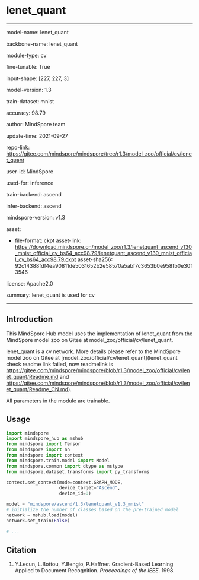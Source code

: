 # lenet_quant

---

model-name: lenet_quant

backbone-name: lenet_quant

module-type: cv

fine-tunable: True

input-shape: [227, 227, 3]

model-version: 1.3

train-dataset: mnist

accuracy: 98.79

author: MindSpore team

update-time: 2021-09-27

repo-link: <https://gitee.com/mindspore/mindspore/tree/r1.3/model_zoo/official/cv/lenet_quant>

user-id: MindSpore

used-for: inference

train-backend: ascend

infer-backend: ascend

mindspore-version: v1.3

asset:

-
    file-format: ckpt
    asset-link: <https://download.mindspore.cn/model_zoo/r1.3/lenetquant_ascend_v130_mnist_official_cv_bs64_acc98.79/lenetquant_ascend_v130_mnist_official_cv_bs64_acc98.79.ckpt>
    asset-sha256: 92c14388fdf4ea90811de5031652b2e58570a5abf7c3653b0e958fb0e30f3546

license: Apache2.0

summary: lenet_quant is used for cv

---

## Introduction

This MindSpore Hub model uses the implementation of lenet_quant from the MindSpore model zoo on Gitee at model_zoo/official/cv/lenet_quant.

lenet_quant is a cv network. More details please refer to the MindSpore model zoo on Gitee at [model_zoo/official/cv/lenet_quant](lenet_quant check readme link failed, now readmelink is https://gitee.com/mindspore/mindspore/blob/r1.3/model_zoo/official/cv/lenet_quant/Readme.md and https://gitee.com/mindspore/mindspore/blob/r1.3/model_zoo/official/cv/lenet_quant/Readme_CN.md).

All parameters in the module are trainable.

## Usage

```python
import mindspore
import mindspore_hub as mshub
from mindspore import Tensor
from mindspore import nn
from mindspore import context
from mindspore.train.model import Model
from mindspore.common import dtype as mstype
from mindspore.dataset.transforms import py_transforms

context.set_context(mode=context.GRAPH_MODE,
                    device_target="Ascend",
                    device_id=0)

model = "mindspore/ascend/1.3/lenetquant_v1.3_mnist"
# initialize the number of classes based on the pre-trained model
network = mshub.load(model)
network.set_train(False)

# ...
```

## Citation

1. Y.Lecun, L.Bottou, Y.Bengio, P.Haffner. Gradient-Based Learning Applied to Document Recognition. *Proceedings of the IEEE*. 1998.
